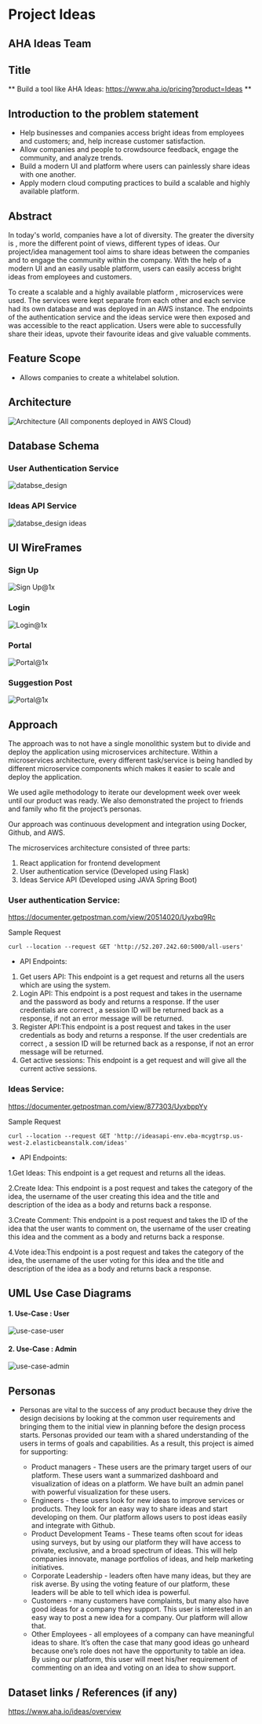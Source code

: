 # Project Ideas
## AHA Ideas Team

## Title
** Build a tool like AHA Ideas: https://www.aha.io/pricing?product=Ideas **

## Introduction to the problem statement
- Help businesses and companies access bright ideas from employees and customers; and, help increase customer satisfaction.
- Allow companies and people to crowdsource feedback, engage the community, and analyze trends.
- Build a modern UI and platform where users can painlessly share ideas with one another.
- Apply modern cloud computing practices to build a scalable and highly available platform.

## Abstract
In today's world, companies have a lot of diversity. The greater the diversity is , more the different point of views, different types of ideas. Our project/idea management tool aims to share ideas between the companies and to engage the community within the company. With the help of a modern UI and an easily usable platform, users can easily access bright ideas from employees and customers.

To create a scalable and a highly available platform , microservices were used. The services were kept separate from each other and each service had its own database and was deployed in an AWS instance. The endpoints of the authentication service and the ideas service were then exposed and was accessible to the react application.
Users were able to successfully share their ideas, upvote their favourite ideas and give valuable comments.


## Feature Scope
- Allows companies to create a whitelabel solution.

## Architecture
![Architecture](./deployment.png)
(All components deployed in AWS Cloud)

## Database Schema

### User Authentication Service
![databse_design](https://user-images.githubusercontent.com/80276547/169635697-e0c40154-8299-4b8a-8bff-01e0d13f1e6b.png)

### Ideas API Service
![databse_design ideas](ideas_db.png)


## UI WireFrames
### Sign Up
![Sign Up@1x](https://user-images.githubusercontent.com/91871767/159178835-fd23a875-0e46-4ead-9fee-bbdcb0985124.png)
### Login
![Login@1x](https://user-images.githubusercontent.com/91871767/159178832-ed38ec67-fef1-45fb-beb7-b0c51c34561b.png)
### Portal
![Portal@1x](https://user-images.githubusercontent.com/91871767/159178834-8ef189a3-2fd0-43df-ac05-1eeb5aead574.png)
### Suggestion Post 
![Portal@1x](https://user-images.githubusercontent.com/91871767/160520330-4c813ae8-29f3-4c88-b16c-530c8cc168b9.png)

## Approach
The approach was to not have a single monolithic system but to divide and deploy the application using microservices architecture. Within a microservices architecture, every different task/service is being handled by different microservice components which makes it easier to scale and deploy the application. 

We used agile methodology to iterate our development week over week until our product was ready. We also demonstrated the project to friends and family who fit the project’s personas.

Our approach was continuous development and integration using Docker, Github, and AWS.

The microservices architecture consisted of three parts: 
1)  React application for frontend development
2) User authentication service (Developed using  Flask)
3) Ideas Service API (Developed using JAVA Spring Boot)


### User authentication Service:

https://documenter.getpostman.com/view/20514020/Uyxbq9Rc

Sample Request

`curl --location --request GET 'http://52.207.242.60:5000/all-users'`

- API Endpoints:
1. Get users API: This endpoint is a get request and returns all the users which are using the system.
2. Login API: This endpoint is a post request and takes in the username and the password as body and returns a response. If the user credentials are correct , a session ID will be returned back as a response, if not an error message will be returned.
3. Register API:This endpoint is a post request and takes in the user credentials as body and returns a response. If the user credentials are correct , a session ID will be returned back as a response, if not an error message will be returned.
4. Get active sessions: This endpoint is a get request and will give all the current active sessions.

### Ideas Service:

https://documenter.getpostman.com/view/877303/UyxbppYy

Sample Request

`curl --location --request GET 'http://ideasapi-env.eba-mcygtrsp.us-west-2.elasticbeanstalk.com/ideas'`

- API Endpoints:

1.Get Ideas: This endpoint is a get request and returns all the ideas.

2.Create Idea: This endpoint is a post request and takes the category of the idea, the username of the user creating this idea and the title and description of the idea as a body and returns back a response.

3.Create Comment: This endpoint is a post request and takes the ID of the idea that the user wants to comment on, the username of the user creating this idea and the comment as a body and returns back a response.

4.Vote idea:This endpoint is a post request and takes the category of the idea, the username of the user voting for  this idea and the title and description of the idea as a body and returns back a response.


## UML Use Case Diagrams

#### 1. Use-Case : User

![use-case-user](https://user-images.githubusercontent.com/80276547/169635480-94e04c7a-7f70-43d5-99af-fe357d1b759b.png)

#### 2. Use-Case : Admin

![use-case-admin](https://user-images.githubusercontent.com/80276547/169635495-7357e14e-a82c-411b-97f6-fe59004d2770.png)

## Personas
- Personas are vital to the success of any product because they drive the design decisions by looking at the common user requirements and bringing them to the initial view in planning before the design process starts. Personas provided our team with a shared understanding of the users in terms of goals and capabilities. As a result, this project is aimed for supporting:


  - Product managers - These users are the primary target users of our platform. These users want a summarized dashboard and visualization of ideas on a platform. We have built an admin panel with powerful visualization for these users.
  - Engineers - these users look for new ideas to improve services or products. They look for an easy way to share ideas and start developing on them. Our platform allows users to post ideas easily and integrate with Github.
  - Product Development Teams - These teams often scout for ideas using  surveys, but by using our platform they will have access to private, exclusive, and a broad spectrum of ideas. This will help companies innovate, manage portfolios of ideas, and help marketing initiatives.
  - Corporate Leadership - leaders often have many ideas, but they are risk averse. By using the voting feature of our platform, these leaders will be able to tell which idea is powerful.
  - Customers - many customers have complaints, but many also have good ideas for a company they support. This user is  interested in an easy way to post a new idea for a company. Our platform will allow that.
  - Other Employees - all employees of a company can have meaningful ideas to share. It’s often the case that many good ideas go unheard because one’s role does not have the opportunity to table an idea. By using our platform, this user will meet his/her requirement of commenting on an idea and voting on an idea to show support.

## Dataset links / References (if any)
https://www.aha.io/ideas/overview


